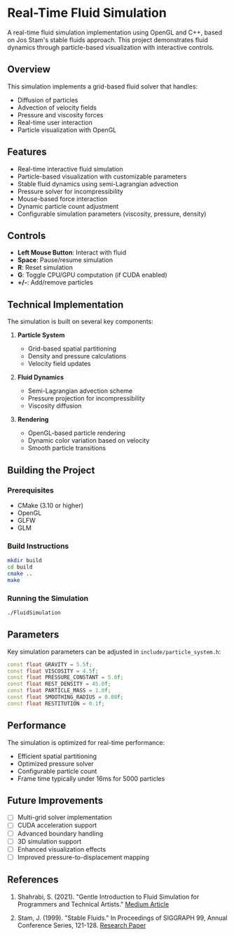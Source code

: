 # Real-Time Fluid Simulation

A real-time fluid simulation implementation using OpenGL and C++, based on Jos Stam's stable fluids approach. This project demonstrates fluid dynamics through particle-based visualization with interactive controls.

## Overview

This simulation implements a grid-based fluid solver that handles:
- Diffusion of particles
- Advection of velocity fields
- Pressure and viscosity forces
- Real-time user interaction
- Particle visualization with OpenGL

## Features

- Real-time interactive fluid simulation
- Particle-based visualization with customizable parameters
- Stable fluid dynamics using semi-Lagrangian advection
- Pressure solver for incompressibility
- Mouse-based force interaction
- Dynamic particle count adjustment
- Configurable simulation parameters (viscosity, pressure, density)

## Controls

- **Left Mouse Button**: Interact with fluid
- **Space**: Pause/resume simulation
- **R**: Reset simulation
- **G**: Toggle CPU/GPU computation (if CUDA enabled)
- **+/-**: Add/remove particles

## Technical Implementation

The simulation is built on several key components:

1. **Particle System**
   - Grid-based spatial partitioning
   - Density and pressure calculations
   - Velocity field updates

2. **Fluid Dynamics**
   - Semi-Lagrangian advection scheme
   - Pressure projection for incompressibility
   - Viscosity diffusion

3. **Rendering**
   - OpenGL-based particle rendering
   - Dynamic color variation based on velocity
   - Smooth particle transitions

## Building the Project

### Prerequisites
- CMake (3.10 or higher)
- OpenGL
- GLFW
- GLM

### Build Instructions

```bash
mkdir build
cd build
cmake ..
make
```

### Running the Simulation

```bash
./FluidSimulation
```

## Parameters

Key simulation parameters can be adjusted in `include/particle_system.h`:

```cpp
const float GRAVITY = 5.5f;
const float VISCOSITY = 4.5f;
const float PRESSURE_CONSTANT = 5.0f;
const float REST_DENSITY = 45.0f;
const float PARTICLE_MASS = 1.0f;
const float SMOOTHING_RADIUS = 0.08f;
const float RESTITUTION = 0.1f;
```

## Performance

The simulation is optimized for real-time performance:
- Efficient spatial partitioning
- Optimized pressure solver
- Configurable particle count
- Frame time typically under 16ms for 5000 particles

## Future Improvements

- [ ] Multi-grid solver implementation
- [ ] CUDA acceleration support
- [ ] Advanced boundary handling
- [ ] 3D simulation support
- [ ] Enhanced visualization effects
- [ ] Improved pressure-to-displacement mapping

## References

1. Shahrabi, S. (2021). "Gentle Introduction to Fluid Simulation for Programmers and Technical Artists." [Medium Article](https://shahriyarshahrabi.medium.com/gentle-introduction-to-fluid-simulation-for-programmers-and-technical-artists-7c0045c40bac)

2. Stam, J. (1999). "Stable Fluids." In Proceedings of SIGGRAPH 99, Annual Conference Series, 121-128. [Research Paper](https://www.researchgate.net/publication/2486965_Stable_Fluids)
